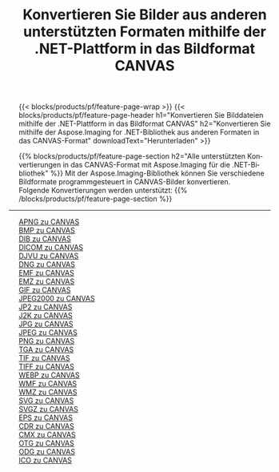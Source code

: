 ﻿---
title: Konvertieren Sie Bilder aus anderen unterstützten Formaten mithilfe der .NET-Plattform in das Bildformat CANVAS 
weight: 3920
url: /de/net/conversion/to/canvas 
lang: de
langdirlevel: 2
locales: zh-hans,ja,it,ru,de,es,fr,nl,id,lt,pl,pt,vi,tr,ko,zh-hant,ar,hi,th,sv,cs,uk,he
description: Mit Aspose.Imaging für die .NET-Bibliothek ist es einfach, von anderen unterstützten Bildformaten in CANVAS zu konvertieren
---

{{< blocks/products/pf/feature-page-wrap >}}
{{< blocks/products/pf/feature-page-header h1="Konvertieren Sie Bilddateien mithilfe der .NET-Plattform in das Bildformat CANVAS" h2="Konvertieren Sie mithilfe der Aspose.Imaging for .NET-Bibliothek aus anderen Formaten in das CANVAS-Format" downloadText="Herunterladen" >}}


{{% blocks/products/pf/feature-page-section  h2="Alle unterstützten Konvertierungen in das CANVAS-Format mit Aspose.Imaging für die .NET-Bibliothek" %}}
Mit der Aspose.Imaging-Bibliothek können Sie verschiedene Bildformate programmgesteuert in CANVAS-Bilder konvertieren.
<br/>
Folgende Konvertierungen werden unterstützt:
{{% /blocks/products/pf/feature-page-section %}}
<div class="container-fluid productfamilypage bg-gray">
    <div class="convertypes bg-gray agp-content section">
        <div class="container">
		<hr style="margin-left:-20px;"/>
		<div class="row other-converters">
		    <div class='col-md-2 other-converter remove-lp remove-rp'><a href="/imaging/de/net/conversion/apng-to-canvas" >APNG zu CANVAS</a></div>
<div class='col-md-2 other-converter remove-lp remove-rp'><a href="/imaging/de/net/conversion/bmp-to-canvas" >BMP zu CANVAS</a></div>
<div class='col-md-2 other-converter remove-lp remove-rp'><a href="/imaging/de/net/conversion/dib-to-canvas" >DIB zu CANVAS</a></div>
<div class='col-md-2 other-converter remove-lp remove-rp'><a href="/imaging/de/net/conversion/dicom-to-canvas" >DICOM zu CANVAS</a></div>
<div class='col-md-2 other-converter remove-lp remove-rp'><a href="/imaging/de/net/conversion/djvu-to-canvas" >DJVU zu CANVAS</a></div>
<div class='col-md-2 other-converter remove-lp remove-rp'><a href="/imaging/de/net/conversion/dng-to-canvas" >DNG zu CANVAS</a></div>
<div class='col-md-2 other-converter remove-lp remove-rp'><a href="/imaging/de/net/conversion/emf-to-canvas" >EMF zu CANVAS</a></div>
<div class='col-md-2 other-converter remove-lp remove-rp'><a href="/imaging/de/net/conversion/emz-to-canvas" >EMZ zu CANVAS</a></div>
<div class='col-md-2 other-converter remove-lp remove-rp'><a href="/imaging/de/net/conversion/gif-to-canvas" >GIF zu CANVAS</a></div>
<div class='col-md-2 other-converter remove-lp remove-rp'><a href="/imaging/de/net/conversion/jpeg2000-to-canvas" >JPEG2000 zu CANVAS</a></div>
<div class='col-md-2 other-converter remove-lp remove-rp'><a href="/imaging/de/net/conversion/jp2-to-canvas" >JP2 zu CANVAS</a></div>
<div class='col-md-2 other-converter remove-lp remove-rp'><a href="/imaging/de/net/conversion/j2k-to-canvas" >J2K zu CANVAS</a></div>
<div class='col-md-2 other-converter remove-lp remove-rp'><a href="/imaging/de/net/conversion/jpg-to-canvas" >JPG zu CANVAS</a></div>
<div class='col-md-2 other-converter remove-lp remove-rp'><a href="/imaging/de/net/conversion/jpeg-to-canvas" >JPEG zu CANVAS</a></div>
<div class='col-md-2 other-converter remove-lp remove-rp'><a href="/imaging/de/net/conversion/png-to-canvas" >PNG zu CANVAS</a></div>
<div class='col-md-2 other-converter remove-lp remove-rp'><a href="/imaging/de/net/conversion/tga-to-canvas" >TGA zu CANVAS</a></div>
<div class='col-md-2 other-converter remove-lp remove-rp'><a href="/imaging/de/net/conversion/tif-to-canvas" >TIF zu CANVAS</a></div>
<div class='col-md-2 other-converter remove-lp remove-rp'><a href="/imaging/de/net/conversion/tiff-to-canvas" >TIFF zu CANVAS</a></div>
<div class='col-md-2 other-converter remove-lp remove-rp'><a href="/imaging/de/net/conversion/webp-to-canvas" >WEBP zu CANVAS</a></div>
<div class='col-md-2 other-converter remove-lp remove-rp'><a href="/imaging/de/net/conversion/wmf-to-canvas" >WMF zu CANVAS</a></div>
<div class='col-md-2 other-converter remove-lp remove-rp'><a href="/imaging/de/net/conversion/wmz-to-canvas" >WMZ zu CANVAS</a></div>
<div class='col-md-2 other-converter remove-lp remove-rp'><a href="/imaging/de/net/conversion/svg-to-canvas" >SVG zu CANVAS</a></div>
<div class='col-md-2 other-converter remove-lp remove-rp'><a href="/imaging/de/net/conversion/svgz-to-canvas" >SVGZ zu CANVAS</a></div>
<div class='col-md-2 other-converter remove-lp remove-rp'><a href="/imaging/de/net/conversion/eps-to-canvas" >EPS zu CANVAS</a></div>
<div class='col-md-2 other-converter remove-lp remove-rp'><a href="/imaging/de/net/conversion/cdr-to-canvas" >CDR zu CANVAS</a></div>
<div class='col-md-2 other-converter remove-lp remove-rp'><a href="/imaging/de/net/conversion/cmx-to-canvas" >CMX zu CANVAS</a></div>
<div class='col-md-2 other-converter remove-lp remove-rp'><a href="/imaging/de/net/conversion/otg-to-canvas" >OTG zu CANVAS</a></div>
<div class='col-md-2 other-converter remove-lp remove-rp'><a href="/imaging/de/net/conversion/odg-to-canvas" >ODG zu CANVAS</a></div>
<div class='col-md-2 other-converter remove-lp remove-rp'><a href="/imaging/de/net/conversion/ico-to-canvas" >ICO zu CANVAS</a></div>
                </div>
        </div>
    </div>
</div>
<br/>

